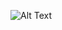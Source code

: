 ![Alt Text](https://1.bp.blogspot.com/-VVkDGrbwIGU/XdGfjP4OqKI/AAAAAAAACh0/p-deeB4KkBk1-CPZ_TQTNdDGuKQvMo__wCLcBGAsYHQ/s320/buscaCep.PNG)


